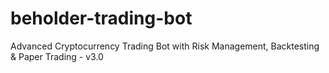 # beholder-trading-bot
Advanced Cryptocurrency Trading Bot with Risk Management, Backtesting &amp; Paper Trading - v3.0
